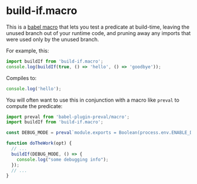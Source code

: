 # build-if.macro

This is a [babel macro](https://github.com/kentcdodds/babel-plugin-macros) that lets you test a predicate at build-time, leaving the unused branch out of your runtime code, and pruning away any imports that were used only by the unused branch.

For example, this:

```js
import buildIf from 'build-if.macro';
console.log(buildIf(true, () => 'hello', () => 'goodbye'));
```

Compiles to:

```js
console.log('hello');
```

You will often want to use this in conjunction with a macro like `preval` to compute the predicate:

```js
import preval from 'babel-plugin-preval/macro';
import buildIf from 'build-if.macro';

const DEBUG_MODE = preval`module.exports = Boolean(process.env.ENABLE_DEBUG)`;

function doTheWork(opt) {
  // ...
  buildIf(DEBUG_MODE, () => {
    console.log("some debugging info");
  });
  // ...
}
```

